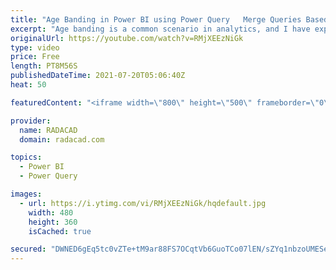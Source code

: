 ```yaml
---
title: "Age Banding in Power BI using Power Query   Merge Queries Based on Between"
excerpt: "Age banding is a common scenario in analytics, and I have explained how it is possible in many different ways. One of the methods I have explained was using DAX measures and the TREATAS function. Sometimes, however, the age banding can be static, and Power Query can be used for the calculation, which"
originalUrl: https://youtube.com/watch?v=RMjXEEzNiGk
type: video
price: Free
length: PT8M56S
publishedDateTime: 2021-07-20T05:06:40Z
heat: 50

featuredContent: "<iframe width=\"800\" height=\"500\" frameborder=\"0\" src=\"https://www.youtube.com/embed/RMjXEEzNiGk\" allow=\"accelerometer; autoplay; encrypted-media; gyroscope; picture-in-picture\" allowfullscreen></iframe>"

provider:
  name: RADACAD
  domain: radacad.com

topics:
  - Power BI
  - Power Query

images:
  - url: https://i.ytimg.com/vi/RMjXEEzNiGk/hqdefault.jpg
    width: 480
    height: 360
    isCached: true

secured: "DWNED6gEq5tc0vZTe+tM9ar88FS7OCqtVb6GuoTCo07lEN/sZYq1nbzoUMESeMen0TsXxulGpYbhWYUJBkZ+3PjGmjZFKDz6xKJuWuvDyMBTmfDdWufmqPyG3FOv+T66k/MhLNgOUORdTssmAbXN+2GD2H34aMny752QiBTWy2njKgtKWO0SFUSDtE+3Bepj/juoSekwXb1RNVT/aL++B46PNPLUKuhPTIW1GwSk4SmjrhuAch9yOPEG1jCstqCwrxQcFTHrNXfSWGBZhDriD4oYs47lPGDZ7JoXUMpzulu+Zr+TFECuUQwwRz1tIuaB2pyMZd1d2/kJck06CLw8UeedjIhGYZEiVUz7gLrPdBvbrZ+BOs3OYE7YnMLv5VjxL5/m/lbYmgkPxGCDRFLYqNcPf1GUZjcdo4Alvh2g9jM=;RlvKeNSQt3VgCbxNg/wXog=="
---
```


